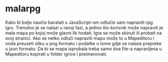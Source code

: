 # malarpg
Kako bi bolje naučio baratati s JavaScript-om odlučio sam napraviti rpg igru. Trenutno je se nalazi u ranoj fazi, a jedino što korisnik može napraviti je mala mapa po kojoj može glavni lik hodati. Igra se može skinuti ili probati na ovoj stranici. Ako se netko odluči napraviti mapu može to u Mapeditoru i onda preuzeti sliku u png formatu i podatke o tome gdje se nalaze prepreke u json formatu. Da bi se mapa isprobala treba samo dva file-a napravljena u Mapeditoru kopirati u folder igrice i preimenovati.
